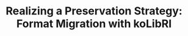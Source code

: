 ---
abstract: null
creators:
- Steinke, Tobias
date: null
document_url: https://services.phaidra.univie.ac.at/api/object/o:294513/download
grand_parent: iPRES
institutions: []
keywords:
- beijing
landing_page_url: https://phaidra.univie.ac.at/o:294513
language: eng
layout: publication
license: CC BY-SA 3.0 AT
notes_url: null
parent: iPRES 2007
publication_type: presentation
size: 75356
slides_url: null
source_name: iPRES
stream_url: null
title: 'Realizing a Preservation Strategy: Format Migration with koLibRI'
year: 2007
---